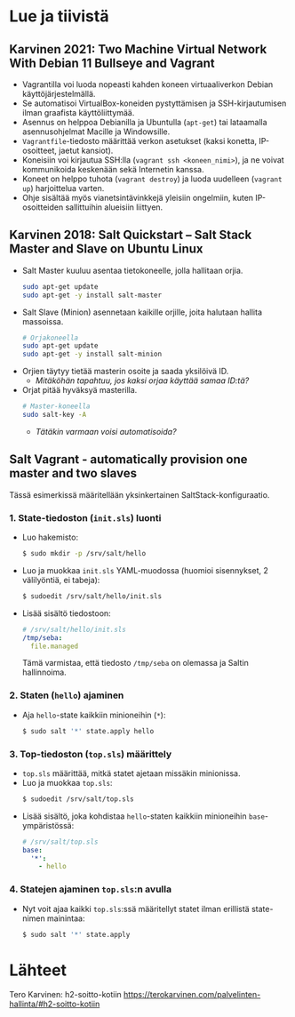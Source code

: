# Lue ja tiivistä
## Karvinen 2021: Two Machine Virtual Network With Debian 11 Bullseye and Vagrant
- Vagrantilla voi luoda nopeasti kahden koneen virtuaaliverkon Debian käyttöjärjestelmällä.
- Se automatisoi VirtualBox-koneiden pystyttämisen ja SSH-kirjautumisen ilman graafista käyttöliittymää.
- Asennus on helppoa Debianilla ja Ubuntulla (`apt-get`) tai lataamalla asennusohjelmat Macille ja Windowsille.
- `Vagrantfile`-tiedosto määrittää verkon asetukset (kaksi konetta, IP-osoitteet, jaetut kansiot).
- Koneisiin voi kirjautua SSH:lla (`vagrant ssh <koneen_nimi>`), ja ne voivat kommunikoida keskenään sekä Internetin kanssa.
- Koneet on helppo tuhota (`vagrant destroy`) ja luoda uudelleen (`vagrant up`) harjoittelua varten.
- Ohje sisältää myös vianetsintävinkkejä yleisiin ongelmiin, kuten IP-osoitteiden sallittuihin alueisiin liittyen.
## Karvinen 2018: Salt Quickstart – Salt Stack Master and Slave on Ubuntu Linux

* Salt Master kuuluu asentaa tietokoneelle, jolla hallitaan orjia.
    ```bash
    sudo apt-get update
    sudo apt-get -y install salt-master
    ```
* Salt Slave (Minion) asennetaan kaikille orjille, joita halutaan hallita massoissa.
    ```bash
    # Orjakoneella
    sudo apt-get update
    sudo apt-get -y install salt-minion
    ```
* Orjien täytyy tietää masterin osoite ja saada yksilöivä ID.
    * _Mitäköhän tapahtuu, jos kaksi orjaa käyttää samaa ID:tä?_
* Orjat pitää hyväksyä masterilla.
    ```bash
    # Master-koneella
    sudo salt-key -A
    ```
    * _Tätäkin varmaan voisi automatisoida?_
## Salt Vagrant - automatically provision one master and two slaves
Tässä esimerkissä määritellään yksinkertainen SaltStack-konfiguraatio.

### 1. State-tiedoston (`init.sls`) luonti

* Luo hakemisto:
    ```bash
    $ sudo mkdir -p /srv/salt/hello
    ```
* Luo ja muokkaa `init.sls` YAML-muodossa (huomioi sisennykset, 2 välilyöntiä, ei tabeja):
    ```bash
    $ sudoedit /srv/salt/hello/init.sls
    ```
* Lisää sisältö tiedostoon:
    ```yaml
    # /srv/salt/hello/init.sls
    /tmp/seba:
      file.managed
    ```
    Tämä varmistaa, että tiedosto `/tmp/seba` on olemassa ja Saltin hallinnoima.

### 2. Staten (`hello`) ajaminen

* Aja `hello`-state kaikkiin minioneihin (`*`):
    ```bash
    $ sudo salt '*' state.apply hello
    ```

### 3. Top-tiedoston (`top.sls`) määrittely

* `top.sls` määrittää, mitkä statet ajetaan missäkin minionissa.
* Luo ja muokkaa `top.sls`:
    ```bash
    $ sudoedit /srv/salt/top.sls
    ```
* Lisää sisältö, joka kohdistaa `hello`-staten kaikkiin minioneihin `base`-ympäristössä:
    ```yaml
    # /srv/salt/top.sls
    base:
      '*':
        - hello
    ```

### 4. Statejen ajaminen `top.sls`:n avulla

* Nyt voit ajaa kaikki `top.sls`:ssä määritellyt statet ilman erillistä state-nimen mainintaa:
    ```bash
    $ sudo salt '*' state.apply
    ```
# Lähteet
Tero Karvinen: h2-soitto-kotiin https://terokarvinen.com/palvelinten-hallinta/#h2-soitto-kotiin
